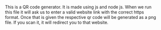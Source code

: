 This is a QR code generator. It is made using js and node js.
When we run this file it will ask us to enter a valid website link with the correct https format.
Once that is given the respective qr code will be generated as a png file.
If you scan it, it will redirect you to that website.
